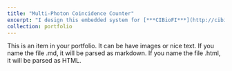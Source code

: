 ```yaml
---
title: "Multi-Photon Coincidence Counter"
excerpt: "I design this embedded system for [***CIBioFI***](http://cibiofi.univalle.edu.co/index.php/en/home/), a research center at [***Universidad del Valle***](https://www.univalle.edu.co/). This Counter is based on FPGA, and allows detecting coincidences up 64 channels. Also, it' =s patented in Colombia with the [***SIC code:***](https://www.sic.gov.co/) NC2020/0005466 <br/><img src='/images/OMPCC.png'>"
collection: portfolio
---
```


This is an item in your portfolio. It can be have images or nice text. If you name the file .md, it will be parsed as markdown. If you name the file .html, it will be parsed as HTML. 

